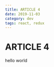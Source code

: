 ```yaml
---
title: ARTICLE 4
date: 2019-11-03
category: dev
tags: react, redux
---
```


# ARTICLE 4

hello world